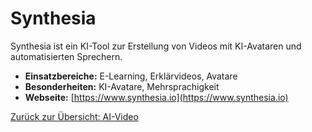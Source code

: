# Synthesia

Synthesia ist ein KI-Tool zur Erstellung von Videos mit KI-Avataren und automatisierten Sprechern.

- **Einsatzbereiche:** E-Learning, Erklärvideos, Avatare
- **Besonderheiten:** KI-Avatare, Mehrsprachigkeit
- **Webseite:** [https://www.synthesia.io](https://www.synthesia.io)

[Zurück zur Übersicht: AI-Video](../ai_video_tools.md)
